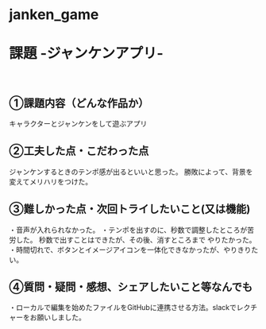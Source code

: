 # janken_game
# 課題 -ジャンケンアプリ-
​
## ①課題内容（どんな作品か）
キャラクターとジャンケンをして遊ぶアプリ
​
## ②工夫した点・こだわった点
ジャンケンするときのテンポ感が出るといいと思った。
勝敗によって、背景を変えてメリハリをつけた。
​
## ③難しかった点・次回トライしたいこと(又は機能)
・音声が入れられなかった。
・テンポを出すのに、秒数で調整したところが苦労した。
秒数で出すことはできたが、その後、消すところまで
やりたかった。
・時間切れで、ボタンとイメージアイコンを一体化できなかったが、やりきりたい。
​
## ④質問・疑問・感想、シェアしたいこと等なんでも
・ローカルで編集を始めたファイルをGitHubに連携させる方法。slackでレクチャーをお願いしました。